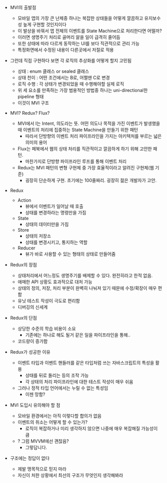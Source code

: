 - MVI의 출발점
	- 모바일 앱의 가장 큰 난제중 하나는 복잡한 상태들을 어떻게 깔끔하고 유지보수성 높게 구현할 것인지이다
	- 이 발상을 바꿔서 앱 전체의 이벤트를 State Machine으로 처리한다면 어떨까?
	- 이러면 생명주기 처리로 골머리 앓을 일이 급격히 줄어듬
	- 또한 상태에 따라 다르게 동작하는 UI를 보다 직관적으로 관리 가능
	- 특정화면에서 수정된 내용이 다른곳에서 저절로 적용

- 그런데 직접 구현하다 보면 각 로직의 추상화를 어떻게 할지 고민됨
	- 상태 : enum 클래스 or sealed 클래스
	- 상태 천이 : 어떤 조건에서는 B로, 어쩔땐 C로 변경
	- 로직 수행 : 각 상태가 변경되었을 때 수행해야할 실제 로직
	- 위 세 요소를 만족하는 가장 범용적인 방법중 하나는 uni-directional한 pipeline 형태
	- 이것이 MVI 구조

- MVI? Redux? Flux?
	- MVI에서 I는 Intent, 의도라는 뜻. 어떤 의도나 목적을 가진 이벤트가 발생했을 때 이벤트의 처리에 집중하는 State Machine을 만들기 위한 패턴
		- 따라서 단방향의 이벤트 처리 파이프라인을 가지는 아키텍처를 부르는 넓은 의미의 용어
	- Flux는 페북에서 웹의 상태 처리를 직관적이고 깔끔하게 하기 위해 고안한 패턴.
		- 마찬가지로 단방향 파이프라인 루프를 통해 이벤트 처리
	- Redux는 MVI 패턴의 변형 구현체 중 가장 효율적이라고 알려진 구현체(웹 기준)
		- 굉장히 단순하게 구현. 초기에는 100줄짜리. 굉장히 젊은 개발자가 고안.

- Redux
	- Action
		- 뷰에서 이벤트가 일어날 때 호출
		- 상태를 변경하라는 명령만을 가짐
	- State
		- 상태의 데이터만을 가짐
	- Store
		- 상태의 저장소
		- 상태를 변경시키고, 통지하는 역할
	- Reducer
		- 뷰가 바로 사용할 수 있는 형태의 상태로 만들어줌

- Redux의 장점
	- 상태처리에서 어느정도 생명주기를 배제할 수 있다. 완전히라고 한적 없음.
	- 애매한 API 상황도 효과적으로 대처 가능
	- 상태의 정의, 저장, 처리 부분이 완벽히 나눠져 있기 때문에 수정/확장이 매우 편함
	- 유닛 테스트 작성이 극도로 편리함
	- 디버깅의 신세계

- Redux의 단점
	- 상당한 수준의 학습 비용이 소요
		- 기존에는 하나로 해도 될거 같은 일을 파이프라인을 통해..
	- 코드량이 증가함

- Redux가 성공한 이유
	- 이벤트 타입과 이벤트 핸들러를 같은 타입처럼 쓰는 자바스크립트의 특성을 활용
		- 상태를 뒤로 돌리는 등의 조작 가능
		- 각 상태의 처리 파이프라인에 대한 테스트 작성이 매우 쉬움
	- 그러나 정적 타입 언어에서는 누릴 수 없는 특성임
		- 이젠 망함?

- MVI 도입시 유의해야 할 점
	- 모바일 환경에서는 아직 이렇다할 합의가 없음
	- 이벤트의 취소는 어떻게 할 수 있는가?
		- 로직이 복잡하거나 미리 생각하지 않으면 나중에 매우 복잡해질 가능성이 큼
	- ? 그럼 MVVM에선 괜찮음?
		- 그렇답니다.

- 구조에는 정답이 없다
	- 제발 맹목적으로 믿지 마라
	- 자신이 처한 상황에서 최선의 구조가 무엇인지 생각해봐라

